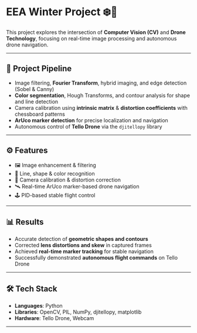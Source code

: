 # EEA Winter Project ❄️🚀  

This project explores the intersection of **Computer Vision (CV)** and **Drone Technology**, focusing on real-time image processing and autonomous drone navigation.  

---

## 📌 Project Pipeline  
- Image filtering, **Fourier Transform**, hybrid imaging, and edge detection (Sobel & Canny)  
- **Color segmentation**, Hough Transforms, and contour analysis for shape and line detection  
- Camera calibration using **intrinsic matrix** & **distortion coefficients** with chessboard patterns  
- **ArUco marker detection** for precise localization and navigation  
- Autonomous control of **Tello Drone** via the `djitellopy` library  

---

## ⚙️ Features  
- 🖼️ Image enhancement & filtering  
- 📐 Line, shape & color recognition  
- 🎯 Camera calibration & distortion correction  
- 🛰️ Real-time ArUco marker-based drone navigation  
- 🕹️ PID-based stable flight control  

---

## 📊 Results  
- Accurate detection of **geometric shapes and contours**  
- Corrected **lens distortions and skew** in captured frames  
- Achieved **real-time marker tracking** for stable navigation  
- Successfully demonstrated **autonomous flight commands** on Tello Drone  

---

## 🛠️ Tech Stack  
- **Languages**: Python  
- **Libraries**: OpenCV, PIL, NumPy, djitellopy, matplotlib  
- **Hardware**: Tello Drone, Webcam  

---
